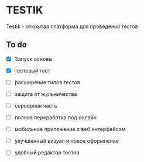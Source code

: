 # TESTIK
Testik - открытая платформа для проведения тестов

## To do
- [x] Запуск основы
- [x] тестовый тест
- [ ] расширение типов тестов
- [ ] защита от жульничества
- [ ] серверная часть
- [ ] полная переработка под онлайн
- [ ] мобильное приложение с веб интерфейсом
- [ ] улучшенный визуал и новое оформление 
- [ ] удобный редактор тестов

